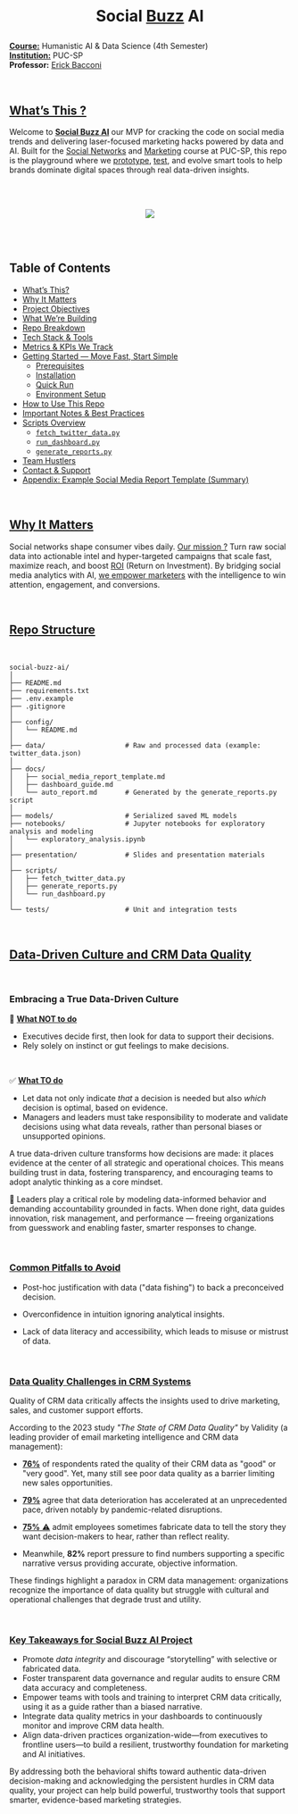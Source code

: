 
<br>

# <p align="center">  Social [Buzz]() AI

[**Course:**]() Humanistic AI & Data Science (4th Semester)  
[**Institution:**]() PUC-SP  
**Professor:** [Erick Bacconi]()  


<br>

## [What’s This ?]()

Welcome to [**Social Buzz AI**]() our MVP for cracking the code on social media trends and delivering laser-focused marketing hacks powered by data and AI. Built for the [Social Networks]() and [Marketing]() course at PUC-SP, this repo is the playground where we [prototype](), [test](), and evolve smart tools to help brands dominate digital spaces through real data-driven insights.


<br><br>

<!--GIF  -->

<p align="center">
 <img src="https://github.com/user-attachments/assets/791a69e2-d09a-429f-9257-f6667fff5c04"/>



<!--Video
https://github.com/user-attachments/assets/064aa6f8-ebb4-4370-8efd-7d79b29f390a
-->


<br><br>

## Table of Contents

- [What’s This?](#whats-this)  
- [Why It Matters](#why-it-matters)  
- [Project Objectives](#project-objectives)  
- [What We’re Building](#what-were-building)  
- [Repo Breakdown](#repo-breakdown)  
- [Tech Stack & Tools](#tech-stack--tools)  
- [Metrics & KPIs We Track](#metrics--kpis-we-track)  
- [Getting Started — Move Fast, Start Simple](#getting-started--move-fast-start-simple)  
  - [Prerequisites](#prerequisites)  
  - [Installation](#installation)  
  - [Quick Run](#quick-run)  
  - [Environment Setup](#environment-setup)  
- [How to Use This Repo](#how-to-use-this-repo)  
- [Important Notes & Best Practices](#important-notes--best-practices)  
- [Scripts Overview](#scripts-overview)  
  - [`fetch_twitter_data.py`](#fetch_twitter_datapy)  
  - [`run_dashboard.py`](#run_dashboardpy)  
  - [`generate_reports.py`](#generate_reportspy)  
- [Team Hustlers](#team-hustlers)  
- [Contact & Support](#contact--support)  
- [Appendix: Example Social Media Report Template (Summary)](#appendix-example-social-media-report-template-summary)  


<br>

## [Why It Matters]()

Social networks shape consumer vibes daily. [Our mission ?]() Turn raw social data into actionable intel and hyper-targeted campaigns that scale fast, maximize reach, and boost [ROI]() (Return on Investment). By bridging social media analytics with AI, [we empower marketers]() with the intelligence to win attention, engagement, and conversions.

<br>

## [Repo Structure]()

<br>

```
social-buzz-ai/
│
├── README.md
├── requirements.txt
├── .env.example
├── .gitignore
│
├── config/
│   └── README.md           
│
├── data/                    # Raw and processed data (example: twitter_data.json)
│
├── docs/
│   ├── social_media_report_template.md
│   ├── dashboard_guide.md
│   └── auto_report.md       # Generated by the generate_reports.py script
│
├── models/                  # Serialized saved ML models
├── notebooks/               # Jupyter notebooks for exploratory analysis and modeling
│   └── exploratory_analysis.ipynb
│
├── presentation/            # Slides and presentation materials
│
├── scripts/
│   ├── fetch_twitter_data.py
│   ├── generate_reports.py
│   └── run_dashboard.py
│
└── tests/                   # Unit and integration tests
```


<br>

## [Data-Driven Culture and CRM Data Quality]()

<br>

### Embracing a True Data-Driven Culture

🚫 [**What NOT to do**]()
- Executives decide first, then look for data to support their decisions.  
- Rely solely on instinct or gut feelings to make decisions.

<br>

✅ [**What TO do**]()
- Let data not only indicate *that* a decision is needed but also *which* decision is optimal, based on evidence.  
- Managers and leaders must take responsibility to moderate and validate decisions using what data reveals, rather than personal biases or unsupported opinions.

A true data-driven culture transforms how decisions are made: it places evidence at the center of all strategic and operational choices. This means building trust in data, fostering transparency, and encouraging teams to adopt analytic thinking as a core mindset.

🌱 Leaders play a critical role by modeling data-informed behavior and demanding accountability grounded in facts. When done right, data guides innovation, risk management, and performance — freeing organizations from guesswork and enabling faster, smarter responses to change.

<br>

### [Common Pitfalls to Avoid]()

- Post-hoc justification with data ("data fishing") to back a preconceived decision.  

- Overconfidence in intuition ignoring analytical insights.  

- Lack of data literacy and accessibility, which leads to misuse or mistrust of data.


<br>

### [Data Quality Challenges in CRM Systems]()

Quality of CRM data critically affects the insights used to drive marketing, sales, and customer support efforts.

According to the 2023 study *"The State of CRM Data Quality"* by Validity (a leading provider of email marketing intelligence and CRM data management):

- [**76%**]() of respondents rated the quality of their CRM data as "good" or "very good". Yet, many still see poor data quality as a barrier limiting new sales opportunities.  

- [**79%**]() agree that data deterioration has accelerated at an unprecedented pace, driven notably by pandemic-related disruptions.  

- [**75%**  ⚠️]() admit employees sometimes fabricate data to tell the story they want decision-makers to hear, rather than reflect reality.

- Meanwhile, **82%** report pressure to find numbers supporting a specific narrative versus providing accurate, objective information.

These findings highlight a paradox in CRM data management: organizations recognize the importance of data quality but struggle with cultural and operational challenges that degrade trust and utility.


<br>

### [Key Takeaways for Social Buzz AI Project]()

- Promote *data integrity* and discourage “storytelling” with selective or fabricated data.  
- Foster transparent data governance and regular audits to ensure CRM data accuracy and completeness.  
- Empower teams with tools and training to interpret CRM data critically, using it as a guide rather than a biased narrative.  
- Integrate data quality metrics in your dashboards to continuously monitor and improve CRM data health.  
- Align data-driven practices organization-wide—from executives to frontline users—to build a resilient, trustworthy foundation for marketing and AI initiatives.

By addressing both the behavioral shifts toward authentic data-driven decision-making and acknowledging the persistent hurdles in CRM data quality, your project can help build powerful, trustworthy tools that support smarter, evidence-based marketing strategies.

